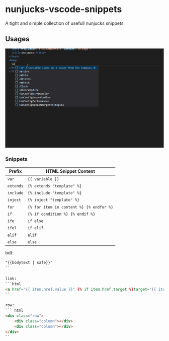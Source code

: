 # nunjucks-vscode-snippets 

A tight and simple collection of usefull nunjucks snippets

## Usages

![Usage](images/usage.gif)

### Snippets

| Prefix      | HTML Snippet Content                             |
| ----------- | ------------------------------------------------ |
| `var`       | `{{ variable }}`                                 |
| `extends`   | `{% extends "template" %}`                       |
| `include`   | `{% include "template" %}`                       |
| `inject`    | `{% inject "template" %}`                        |
| `for`       | `{% for item in content %} {% endfor %}`         |
| `if`        | `{% if condition %} {% endif %}`                 |
| `ife`       | `if else`                                        |
| `ifel`      | `if elif`                                        |
| `elif`      | `elif`                                           |
| `else`      | `else`                                           |

bdt:
```html
"{{bodytext | safe}}"
``

link: 
```html
<a href="{{ item.href.value }}" {% if item.href.target %}target="{{ item.href.target | default('_blank') }}"{% endif %}>{{ item.label }}</a>
``

row:
``` html
<div class="row">
	<div class="column"></div>
	<div class="column"></div>
</div>
``